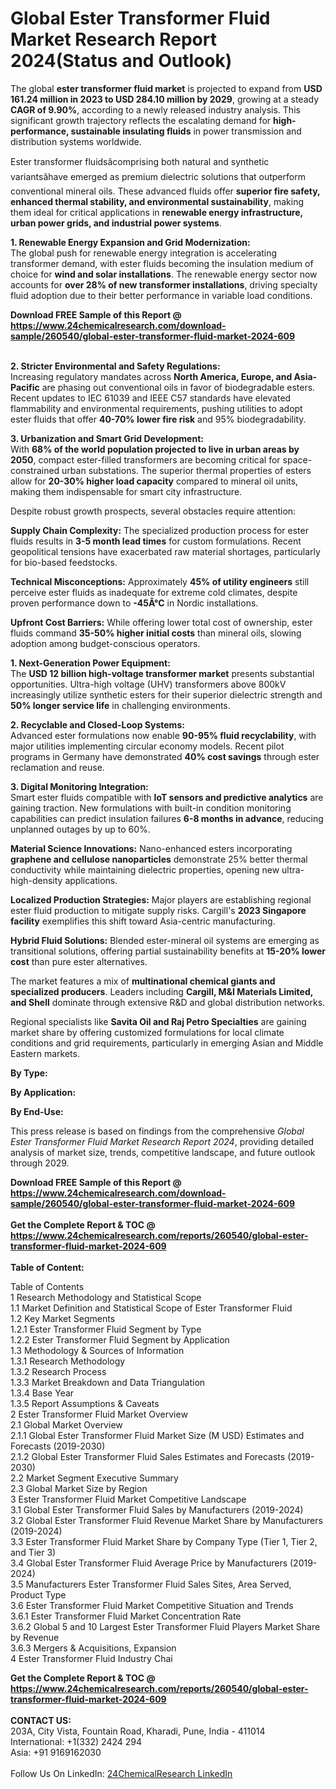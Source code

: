 <h1>Global Ester Transformer Fluid Market Research Report 2024(Status and Outlook)</h1><p>The global <strong>ester transformer fluid market</strong> is projected to expand from <strong>USD 161.24 million in 2023 to USD 284.10 million by 2029</strong>, growing at a steady <strong>CAGR of 9.90%</strong>, according to a newly released industry analysis. This significant growth trajectory reflects the escalating demand for <strong>high-performance, sustainable insulating fluids</strong> in power transmission and distribution systems worldwide.</p><p>Ester transformer fluidsâcomprising both natural and synthetic variantsâhave emerged as premium dielectric solutions that outperform conventional mineral oils. These advanced fluids offer <strong>superior fire safety, enhanced thermal stability, and environmental sustainability</strong>, making them ideal for critical applications in <strong>renewable energy infrastructure, urban power grids, and industrial power systems</strong>.</p><p><strong>1. Renewable Energy Expansion and Grid Modernization:</strong><br>
The global push for renewable energy integration is accelerating transformer demand, with ester fluids becoming the insulation medium of choice for <strong>wind and solar installations</strong>. The renewable energy sector now accounts for <strong>over 28% of new transformer installations</strong>, driving specialty fluid adoption due to their better performance in variable load conditions.</p><div><b>Download FREE Sample of this Report @ 
            <a href="https://www.24chemicalresearch.com/download-sample/260540/global-ester-transformer-fluid-market-2024-609">
            https://www.24chemicalresearch.com/download-sample/260540/global-ester-transformer-fluid-market-2024-609</a></b></div><br><p><strong>2. Stricter Environmental and Safety Regulations:</strong><br>
Increasing regulatory mandates across <strong>North America, Europe, and Asia-Pacific</strong> are phasing out conventional oils in favor of biodegradable esters. Recent updates to IEC 61039 and IEEE C57 standards have elevated flammability and environmental requirements, pushing utilities to adopt ester fluids that offer <strong>40-70% lower fire risk</strong> and 95% biodegradability.</p><p><strong>3. Urbanization and Smart Grid Development:</strong><br>
With <strong>68% of the world population projected to live in urban areas by 2050</strong>, compact ester-filled transformers are becoming critical for space-constrained urban substations. The superior thermal properties of esters allow for <strong>20-30% higher load capacity</strong> compared to mineral oil units, making them indispensable for smart city infrastructure.</p><p>Despite robust growth prospects, several obstacles require attention:</p><p><strong>Supply Chain Complexity:</strong> The specialized production process for ester fluids results in <strong>3-5 month lead times</strong> for custom formulations. Recent geopolitical tensions have exacerbated raw material shortages, particularly for bio-based feedstocks.</p><p><strong>Technical Misconceptions:</strong> Approximately <strong>45% of utility engineers</strong> still perceive ester fluids as inadequate for extreme cold climates, despite proven performance down to <strong>-45Â°C</strong> in Nordic installations.</p><p><strong>Upfront Cost Barriers:</strong> While offering lower total cost of ownership, ester fluids command <strong>35-50% higher initial costs</strong> than mineral oils, slowing adoption among budget-conscious operators.</p><p><strong>1. Next-Generation Power Equipment:</strong><br>
The <strong>USD 12 billion high-voltage transformer market</strong> presents substantial opportunities. Ultra-high voltage (UHV) transformers above 800kV increasingly utilize synthetic esters for their superior dielectric strength and <strong>50% longer service life</strong> in challenging environments.</p><p><strong>2. Recyclable and Closed-Loop Systems:</strong><br>
Advanced ester formulations now enable <strong>90-95% fluid recyclability</strong>, with major utilities implementing circular economy models. Recent pilot programs in Germany have demonstrated <strong>40% cost savings</strong> through ester reclamation and reuse.</p><p><strong>3. Digital Monitoring Integration:</strong><br>
Smart ester fluids compatible with <strong>IoT sensors and predictive analytics</strong> are gaining traction. New formulations with built-in condition monitoring capabilities can predict insulation failures <strong>6-8 months in advance</strong>, reducing unplanned outages by up to 60%.</p><p><strong>Material Science Innovations:</strong> Nano-enhanced esters incorporating <strong>graphene and cellulose nanoparticles</strong> demonstrate 25% better thermal conductivity while maintaining dielectric properties, opening new ultra-high-density applications.</p><p><strong>Localized Production Strategies:</strong> Major players are establishing regional ester fluid production to mitigate supply risks. Cargill's <strong>2023 Singapore facility</strong> exemplifies this shift toward Asia-centric manufacturing.</p><p><strong>Hybrid Fluid Solutions:</strong> Blended ester-mineral oil systems are emerging as transitional solutions, offering partial sustainability benefits at <strong>15-20% lower cost</strong> than pure ester alternatives.</p><p>The market features a mix of <strong>multinational chemical giants and specialized producers</strong>. Leaders including <strong>Cargill, M&amp;I Materials Limited, and Shell</strong> dominate through extensive R&amp;D and global distribution networks.</p><p>Regional specialists like <strong>Savita Oil and Raj Petro Specialties</strong> are gaining market share by offering customized formulations for local climate conditions and grid requirements, particularly in emerging Asian and Middle Eastern markets.</p><p><strong>By Type:</strong></p><p><strong>By Application:</strong></p><p><strong>By End-Use:</strong></p><p>This press release is based on findings from the comprehensive <em>Global Ester Transformer Fluid Market Research Report 2024</em>, providing detailed analysis of market size, trends, competitive landscape, and future outlook through 2029.</p><div><b>Download FREE Sample of this Report @ 
            <a href="https://www.24chemicalresearch.com/download-sample/260540/global-ester-transformer-fluid-market-2024-609">
            https://www.24chemicalresearch.com/download-sample/260540/global-ester-transformer-fluid-market-2024-609</a></b></div><br><div><b>Get the Complete Report & TOC @ 
            <a href="https://www.24chemicalresearch.com/reports/260540/global-ester-transformer-fluid-market-2024-609">
            https://www.24chemicalresearch.com/reports/260540/global-ester-transformer-fluid-market-2024-609</a></b></div><br>
            <b>Table of Content:</b><p>Table of Contents<br />
1 Research Methodology and Statistical Scope<br />
1.1 Market Definition and Statistical Scope of Ester Transformer Fluid<br />
1.2 Key Market Segments<br />
1.2.1 Ester Transformer Fluid Segment by Type<br />
1.2.2 Ester Transformer Fluid Segment by Application<br />
1.3 Methodology & Sources of Information<br />
1.3.1 Research Methodology<br />
1.3.2 Research Process<br />
1.3.3 Market Breakdown and Data Triangulation<br />
1.3.4 Base Year<br />
1.3.5 Report Assumptions & Caveats<br />
2 Ester Transformer Fluid Market Overview<br />
2.1 Global Market Overview<br />
2.1.1 Global Ester Transformer Fluid Market Size (M USD) Estimates and Forecasts (2019-2030)<br />
2.1.2 Global Ester Transformer Fluid Sales Estimates and Forecasts (2019-2030)<br />
2.2 Market Segment Executive Summary<br />
2.3 Global Market Size by Region<br />
3 Ester Transformer Fluid Market Competitive Landscape<br />
3.1 Global Ester Transformer Fluid Sales by Manufacturers (2019-2024)<br />
3.2 Global Ester Transformer Fluid Revenue Market Share by Manufacturers (2019-2024)<br />
3.3 Ester Transformer Fluid Market Share by Company Type (Tier 1, Tier 2, and Tier 3)<br />
3.4 Global Ester Transformer Fluid Average Price by Manufacturers (2019-2024)<br />
3.5 Manufacturers Ester Transformer Fluid Sales Sites, Area Served, Product Type<br />
3.6 Ester Transformer Fluid Market Competitive Situation and Trends<br />
3.6.1 Ester Transformer Fluid Market Concentration Rate<br />
3.6.2 Global 5 and 10 Largest Ester Transformer Fluid Players Market Share by Revenue<br />
3.6.3 Mergers & Acquisitions, Expansion<br />
4 Ester Transformer Fluid Industry Chai</p><div><b>Get the Complete Report & TOC @ 
            <a href="https://www.24chemicalresearch.com/reports/260540/global-ester-transformer-fluid-market-2024-609">
            https://www.24chemicalresearch.com/reports/260540/global-ester-transformer-fluid-market-2024-609</a></b></div><br><b>CONTACT US:</b><br>
            203A, City Vista, Fountain Road, Kharadi, Pune, India - 411014<br>
            International: +1(332) 2424 294<br>
            Asia: +91 9169162030 <br><br>
            Follow Us On LinkedIn: <a href="https://www.linkedin.com/company/24chemicalresearch/">24ChemicalResearch LinkedIn</a>